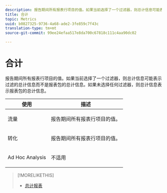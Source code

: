 ```yaml
---
description: 报告期间所有报表行项目的值。如果当前选择了一个过滤器，则总计信息可能表示过滤的总计信息而不是报表包的总计信息。如果未选择任何过滤器，则总计信息表示报表包的总计信息。
title: 合计
topic: Metrics
uuid: b0827325-9736-4a68-ade2-3fe859c7f43c
translation-type: tm+mt
source-git-commit: 99ee24efaa517e8da700c67818c111c4aa90dc02

---
```



# 合计

报告期间所有报表行项目的值。如果当前选择了一个过滤器，则总计信息可能表示过滤的总计信息而不是报表包的总计信息。如果未选择任何过滤器，则总计信息表示报表包的总计信息。

<table id="table_0A2D5F3C927C42E583E8FD51240F2C86"> 
 <thead> 
  <tr> 
   <th colname="col1" class="entry"> 使用 </th> 
   <th colname="col2" class="entry"> 描述 </th> 
  </tr> 
 </thead>
 <tbody> 
  <tr> 
   <td colname="col1"> <p>流量 </p> </td> 
   <td colname="col2"> <p>报告期间所有报表行项目的值。 </p> </td> 
  </tr> 
  <tr> 
   <td colname="col1"> <p>转化 </p> </td> 
   <td colname="col2"> <p>报告期间所有报表行项目的值。 </p> </td> 
  </tr> 
  <tr> 
   <td colname="col1"> <p>Ad Hoc Analysis </p> </td> 
   <td colname="col2"> <p>不适用 </p> </td> 
  </tr> 
 </tbody> 
</table>

>[!MORELIKETHIS]
>
>* [总计报表](/help/components/c-variables/dimensionslist/reports-totals.md)

